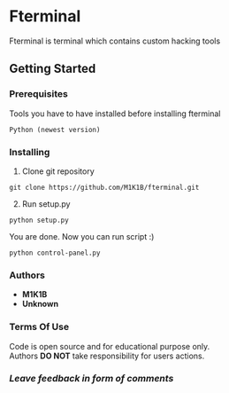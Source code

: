 # Fterminal

Fterminal is terminal which contains custom hacking tools

## Getting Started

### Prerequisites

Tools you have to have installed before installing fterminal

```
Python (newest version)
```

### Installing

1) Clone git repository

```
git clone https://github.com/M1K1B/fterminal.git
```

2) Run setup.py

```
python setup.py
```

You are done. Now you can run script :)

```
python control-panel.py
```

### Authors

* **M1K1B**
* **Unknown**

### Terms Of Use

Code is open source and for educational purpose only.  
Authors **DO NOT** take responsibility for users actions.


### ***Leave feedback in form of comments***
